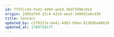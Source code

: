 ```yaml
---
id: 7f5fcc5d-fe42-4d94-ae5d-36df3d96c014
origin: 2d95afd4-22c4-431d-aea3-3d08d2abcd38
title: Contact
updated_by: c2f8321e-be41-4d83-b9ee-8136dba46b39
updated_at: 1709728177
---
```

